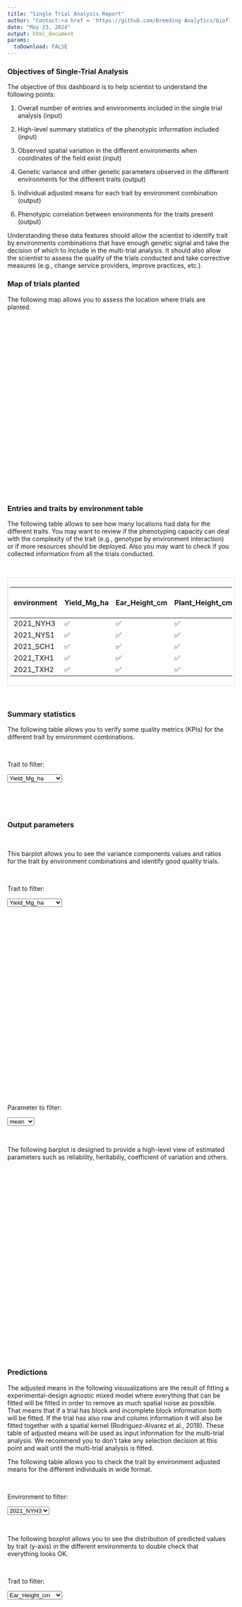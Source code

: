 ```yaml
---
title: "Single Trial Analysis Report"
author: "Contact:<a href = 'https://github.com/Breeding-Analytics/bioflow' target = '_blank'>Breeding Analytics Team, OneCGIAR</a> breedinganalytics@cgiar.org"
date: "May 23, 2024"  
output: html_document
params:
  toDownload: FALSE
---
```









### Objectives of Single-Trial Analysis

The objective of this dashboard is to help scientist to understand the following points:

1. Overall number of entries and environments included in the single trial analysis (input)

2. High-level summary statistics of the phenotypic information included (input)

3. Observed spatial variation in the different environments when coordinates of the field exist (input)

4. Genetic variance and other genetic parameters observed in the different environments for the different traits (output)

5. Individual adjusted means for each trait by environment combination (output)

6. Phenotypic correlation between environments for the traits present (output)

Understanding these data features should allow the scientist to identify trait by environments combinations that have enough genetic signal and take the decision of which to include in the multi-trial analysis. It should also allow the scientist to assess the quality of the trials conducted and take corrective measures (e.g., change service providers, improve practices, etc.).  


### Map of trials planted

The following map allows you to assess the location where trials are planted.


<!--html_preserve--><div class="plotly html-widget html-widget-output shiny-report-size shiny-report-theme html-fill-item" id="reportBuilder_1-out6a233477f869076d" style="width:100%;height:400px;"></div><!--/html_preserve-->

### Entries and traits by environment table

The following table allows to see how many locations had data for the different traits. You may want to review if the phenotyping capacity can deal with the complexity of the trait (e.g., genotype by environment interaction) or if more resources should be deployed. Also you may want to check if you collected information from all the trials conducted.

<p>&nbsp;</p>

<div style="border: 1px solid #ddd; padding: 5px; overflow-x: scroll; width:100%; "><table class="table table-hover table-condensed table-responsive" style="margin-left: auto; margin-right: auto;">
 <thead>
  <tr>
   <th style="text-align:left;position: sticky; top:0; background-color: #FFFFFF;"> environment </th>
   <th style="text-align:left;position: sticky; top:0; background-color: #FFFFFF;"> Yield_Mg_ha </th>
   <th style="text-align:left;position: sticky; top:0; background-color: #FFFFFF;"> Ear_Height_cm </th>
   <th style="text-align:left;position: sticky; top:0; background-color: #FFFFFF;"> Plant_Height_cm </th>
   <th style="text-align:right;position: sticky; top:0; background-color: #FFFFFF;"> Number of entries </th>
  </tr>
 </thead>
<tbody>
  <tr>
   <td style="text-align:left;"> 2021_NYH3 </td>
   <td style="text-align:left;"> ✅ </td>
   <td style="text-align:left;"> ✅ </td>
   <td style="text-align:left;"> ✅ </td>
   <td style="text-align:right;"> 384 </td>
  </tr>
  <tr>
   <td style="text-align:left;"> 2021_NYS1 </td>
   <td style="text-align:left;"> ✅ </td>
   <td style="text-align:left;"> ✅ </td>
   <td style="text-align:left;"> ✅ </td>
   <td style="text-align:right;"> 22 </td>
  </tr>
  <tr>
   <td style="text-align:left;"> 2021_SCH1 </td>
   <td style="text-align:left;"> ✅ </td>
   <td style="text-align:left;"> ✅ </td>
   <td style="text-align:left;"> ✅ </td>
   <td style="text-align:right;"> 423 </td>
  </tr>
  <tr>
   <td style="text-align:left;"> 2021_TXH1 </td>
   <td style="text-align:left;"> ✅ </td>
   <td style="text-align:left;"> ✅ </td>
   <td style="text-align:left;"> ✅ </td>
   <td style="text-align:right;"> 270 </td>
  </tr>
  <tr>
   <td style="text-align:left;"> 2021_TXH2 </td>
   <td style="text-align:left;"> ✅ </td>
   <td style="text-align:left;"> ✅ </td>
   <td style="text-align:left;"> ✅ </td>
   <td style="text-align:right;"> 249 </td>
  </tr>
</tbody>
</table></div>

<p>&nbsp;</p>

### Summary statistics

The following table allows you to verify some quality metrics (KPIs) for the different trait by environment combinations.

<p>&nbsp;</p>

<!--html_preserve--><div class="form-group shiny-input-container">
<label class="control-label" id="reportBuilder_1-traitSta-label" for="reportBuilder_1-traitSta">Trait to filter:</label>
<div>
<select id="reportBuilder_1-traitSta" class="shiny-input-select"><option value="Yield_Mg_ha" selected>Yield_Mg_ha</option>
<option value="Plant_Height_cm">Plant_Height_cm</option>
<option value="Ear_Height_cm">Ear_Height_cm</option></select>
<script type="application/json" data-for="reportBuilder_1-traitSta" data-nonempty="">{"plugins":["selectize-plugin-a11y"]}</script>
</div>
</div><!--/html_preserve-->

<!--html_preserve--><div class="datatables html-widget html-widget-output shiny-report-size html-fill-item" id="reportBuilder_1-outf1b02882ac331cac" style="width:100%;height:auto;"></div><!--/html_preserve-->

<p>&nbsp;</p>



<p>&nbsp;</p>





### Output parameters 

<p>&nbsp;</p>

This barplot allows you to see the variance components values and ratios for the trait by environment combinations and identify good quality trials.

<p>&nbsp;</p>

<!--html_preserve--><div class="form-group shiny-input-container">
<label class="control-label" id="reportBuilder_1-traitSta0-label" for="reportBuilder_1-traitSta0">Trait to filter:</label>
<div>
<select id="reportBuilder_1-traitSta0" class="shiny-input-select"><option value="Yield_Mg_ha" selected>Yield_Mg_ha</option>
<option value="Plant_Height_cm">Plant_Height_cm</option>
<option value="Ear_Height_cm">Ear_Height_cm</option></select>
<script type="application/json" data-for="reportBuilder_1-traitSta0" data-nonempty="">{"plugins":["selectize-plugin-a11y"]}</script>
</div>
</div><!--/html_preserve-->

<!--html_preserve--><div class="plotly html-widget html-widget-output shiny-report-size shiny-report-theme html-fill-item" id="reportBuilder_1-out2ff98888ca8ef3ca" style="width:100%;height:400px;"></div><!--/html_preserve-->

<p>&nbsp;</p>

<!--html_preserve--><div class="form-group shiny-input-container">
<label class="control-label" id="reportBuilder_1-parameterMetrics-label" for="reportBuilder_1-parameterMetrics">Parameter to filter:</label>
<div>
<select id="reportBuilder_1-parameterMetrics" class="shiny-input-select"><option value="plotH2" selected>plotH2</option>
<option value="CV" selected>CV</option>
<option value="r2" selected>r2</option>
<option value="Vg" selected>Vg</option>
<option value="Vr" selected>Vr</option>
<option value="mean" selected>mean</option></select>
<script type="application/json" data-for="reportBuilder_1-parameterMetrics" data-nonempty="">{"plugins":["selectize-plugin-a11y"]}</script>
</div>
</div><!--/html_preserve-->
<p>&nbsp;</p>

The following barplot is designed to provide a high-level view of estimated parameters such as reliability, heritabiliy, coefficient of variation and others.

<p>&nbsp;</p>

<!--html_preserve--><div class="plotly html-widget html-widget-output shiny-report-size shiny-report-theme html-fill-item" id="reportBuilder_1-out5528d91168187b5d" style="width:100%;height:400px;"></div><!--/html_preserve-->

### Predictions

The adjusted means in the following visuualizations are the result of fitting a experimental-design agnostic mixed model where everything that can be fitted will be fitted in order to remove as much spatial noise as possible. That means that if a trial has block and incomplete block information both will be fitted. If the trial has also row and column information it will also be fitted together with a spatial kernel (Rodriguez-Alvarez et al., 2018). These table of adjusted means will be used as input information for the multi-trial analysis. We recommend you to don't take any selection decision at this point and wait until the multi-trial analysis is fitted.

The following table allows you to check the trait by environment adjusted means for the different individuals in wide format.

<p>&nbsp;</p>

<!--html_preserve--><div class="form-group shiny-input-container">
<label class="control-label" id="reportBuilder_1-envSta-label" for="reportBuilder_1-envSta">Environment to filter:</label>
<div>
<select id="reportBuilder_1-envSta" class="shiny-input-select"><option value="2021_NYH3" selected>2021_NYH3</option>
<option value="2021_SCH1">2021_SCH1</option>
<option value="2021_TXH2">2021_TXH2</option>
<option value="2021_TXH1">2021_TXH1</option>
<option value="2021_NYS1">2021_NYS1</option></select>
<script type="application/json" data-for="reportBuilder_1-envSta" data-nonempty="">{"plugins":["selectize-plugin-a11y"]}</script>
</div>
</div><!--/html_preserve-->

<!--html_preserve--><div class="datatables html-widget html-widget-output shiny-report-size html-fill-item" id="reportBuilder_1-outa997f47e82d21046" style="width:100%;height:auto;"></div><!--/html_preserve-->

<p>&nbsp;</p>

The following boxplot allows you to see the distribution of predicted values by trait (y-axis) in the different environments to double check that everything looks OK.

<p>&nbsp;</p>

<!--html_preserve--><div class="form-group shiny-input-container">
<label class="control-label" id="reportBuilder_1-traitStaBox-label" for="reportBuilder_1-traitStaBox">Trait to filter:</label>
<div>
<select id="reportBuilder_1-traitStaBox" class="shiny-input-select"><option value="Yield_Mg_ha" selected>Yield_Mg_ha</option>
<option value="Plant_Height_cm" selected>Plant_Height_cm</option>
<option value="Ear_Height_cm" selected>Ear_Height_cm</option></select>
<script type="application/json" data-for="reportBuilder_1-traitStaBox" data-nonempty="">{"plugins":["selectize-plugin-a11y"]}</script>
</div>
</div><!--/html_preserve-->

<!--html_preserve--><div class="plotly html-widget html-widget-output shiny-report-size shiny-report-theme html-fill-item" id="reportBuilder_1-outed80182538f62aef" style="width:100%;height:400px;"></div><!--/html_preserve-->

<p>&nbsp;</p>

### Per-environment merit estimates of top entries

In the following plot you can observe the comparison between the top 30 entries from each entry type category for the different traits. If a category has less than a 30 entries all individuals are displayed. This should allow you to identify the top entries in each environment. We would NOT recommend you to use this for selection of parents or products. Wait until you have the results of the multi-trial analysis and selection indices.

<!--html_preserve--><div class="form-group shiny-input-container">
<label class="control-label" id="reportBuilder_1-traitStaComp-label" for="reportBuilder_1-traitStaComp">Trait to filter:</label>
<div>
<select id="reportBuilder_1-traitStaComp" class="shiny-input-select"><option value="Yield_Mg_ha" selected>Yield_Mg_ha</option>
<option value="Plant_Height_cm" selected>Plant_Height_cm</option>
<option value="Ear_Height_cm" selected>Ear_Height_cm</option></select>
<script type="application/json" data-for="reportBuilder_1-traitStaComp" data-nonempty="">{"plugins":["selectize-plugin-a11y"]}</script>
</div>
</div><!--/html_preserve-->

<!--html_preserve--><div class="plotly html-widget html-widget-output shiny-report-size shiny-report-theme html-fill-item" id="reportBuilder_1-outa28da5f92c2c3f98" style="width:100%;height:400px;"></div><!--/html_preserve-->


### Correlation between environments

The following plot aims to show the correlation between BLUEs or BLUPs (depending on the parameter settings) among the different environments for the traits available in order to identify if there is one or more environments that do not align with the target population of environments (i.e., negatively correlated with the main cluster across most environments). You may want to exclude such environments from the multi-trial analysis (MTA) to ensure that selected entries in the MTA achieve genetic gain in the main cluster of environments.

<p>&nbsp;</p>

<!--html_preserve--><div class="form-group shiny-input-container">
<label class="control-label" id="reportBuilder_1-traitStaCor-label" for="reportBuilder_1-traitStaCor">Trait to filter:</label>
<div>
<select id="reportBuilder_1-traitStaCor" class="shiny-input-select"><option value="Yield_Mg_ha" selected>Yield_Mg_ha</option>
<option value="Plant_Height_cm" selected>Plant_Height_cm</option>
<option value="Ear_Height_cm" selected>Ear_Height_cm</option></select>
<script type="application/json" data-for="reportBuilder_1-traitStaCor" data-nonempty="">{"plugins":["selectize-plugin-a11y"]}</script>
</div>
</div><!--/html_preserve-->

<!--html_preserve--><div class="plotly html-widget html-widget-output shiny-report-size shiny-report-theme html-fill-item" id="reportBuilder_1-out781a12525de0da72" style="width:100%;height:400px;"></div><!--/html_preserve-->


### References of methods used

Velazco, J. G., Rodriguez-Alvarez, M. X., Boer, M. P., Jordan, D. R., Eilers, P. H., Malosetti, M., & Van Eeuwijk, F. A. (2017). Modelling spatial trends in sorghum breeding field trials using a two-dimensional P-spline mixed model. Theoretical and Applied Genetics, 130, 1375-1392.

Rodriguez-Alvarez, M. X., Boer, M. P., van Eeuwijk, F. A., & Eilers, P. H. (2018). Correcting for spatial heterogeneity in plant breeding experiments with P-splines. Spatial Statistics, 23, 52-71.

R Core Team (2021). R: A language and environment for statistical computing. R Foundation for Statistical Computing, Vienna, Austria. URL https://www.R-project.org/.

Boer M, van Rossum B (2022). LMMsolver: Linear Mixed Model Solver. R package version 1.0.4.9000.

<p>&nbsp;</p>

